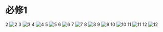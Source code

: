 # 必修1

2
![2](../../book/人教版高中数学A版必修1/人教版高中数学A版必修1_2.png)
3
![3](../../book/人教版高中数学A版必修1/人教版高中数学A版必修1_3.png)
4
![4](../../book/人教版高中数学A版必修1/人教版高中数学A版必修1_4.png)
5
![5](../../book/人教版高中数学A版必修1/人教版高中数学A版必修1_5.png)
6
![6](../../book/人教版高中数学A版必修1/人教版高中数学A版必修1_6.png)
7
![7](../../book/人教版高中数学A版必修1/人教版高中数学A版必修1_7.png)
8
![8](../../book/人教版高中数学A版必修1/人教版高中数学A版必修1_8.png)
9
![9](../../book/人教版高中数学A版必修1/人教版高中数学A版必修1_9.png)
10
![10](../../book/人教版高中数学A版必修1/人教版高中数学A版必修1_10.png)
11
![11](../../book/人教版高中数学A版必修1/人教版高中数学A版必修1_11.png)
12
![12](../../book/人教版高中数学A版必修1/人教版高中数学A版必修1_12.png)
